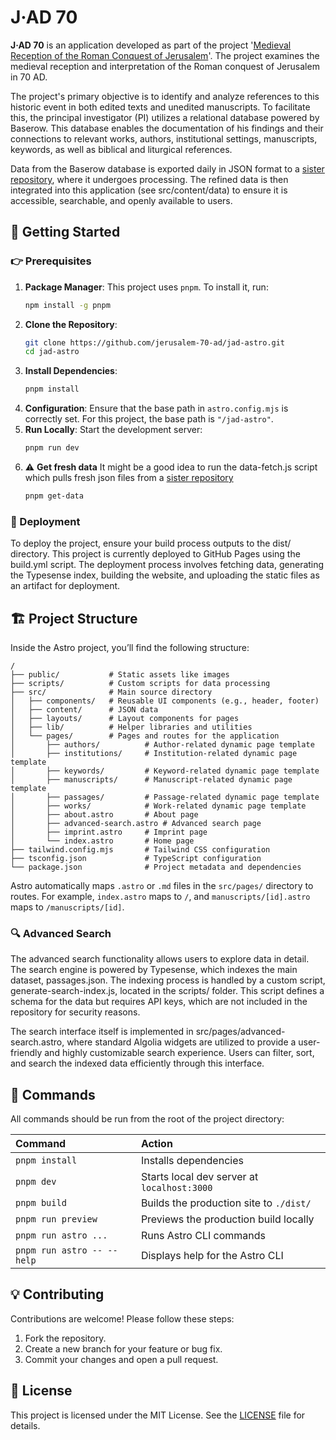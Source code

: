 # J·AD 70

**J·AD 70** is an application developed as part of the project '[Medieval Reception of the Roman Conquest of Jerusalem](https://www.oeaw.ac.at/acdh/research/dh-research-infrastructure/activities/data-management-preservation/jad)'. The project examines the medieval reception and interpretation of the Roman conquest of Jerusalem in 70 AD.

The project's primary objective is to identify and analyze references to this historic event in both edited texts and unedited manuscripts. To facilitate this, the principal investigator (PI) utilizes a relational database powered by Baserow. This database enables the documentation of his findings and their connections to relevant works, authors, institutional settings, manuscripts, keywords, as well as biblical and liturgical references.

Data from the Baserow database is exported daily in JSON format to a [sister repository](https://github.com/jerusalem-70-ad/jad-baserow-dump), where it undergoes processing. The refined data is then integrated into this application (see src/content/data) to ensure it is accessible, searchable, and openly available to users.

## :dizzy: Getting Started

### :point_right: Prerequisites

1. **Package Manager**: This project uses `pnpm`. To install it, run:
   ```bash
   npm install -g pnpm
   ```
2. **Clone the Repository**:
   ```bash
   git clone https://github.com/jerusalem-70-ad/jad-astro.git
   cd jad-astro
   ```
3. **Install Dependencies**:
   ```bash
   pnpm install
   ```
4. **Configuration**:
   Ensure that the base path in `astro.config.mjs` is correctly set. For this project, the base path is `"/jad-astro"`.
5. **Run Locally**:
   Start the development server:
   ```bash
   pnpm run dev
   ```
6. :warning: **Get fresh data**
   It might be a good idea to run the data-fetch.js script which pulls fresh json files from a [sister repository](https://github.com/jerusalem-70-ad/jad-baserow-dump)
   ```bash
   pnpm get-data
   ```

### :rocket: Deployment

To deploy the project, ensure your build process outputs to the dist/ directory. This project is currently deployed to GitHub Pages using the build.yml script. The deployment process involves fetching data, generating the Typesense index, building the website, and uploading the static files as an artifact for deployment.

## :building_construction: Project Structure

Inside the Astro project, you’ll find the following structure:

```plaintext
/
├── public/           # Static assets like images
├── scripts/          # Custom scripts for data processing
├── src/              # Main source directory
│   ├── components/   # Reusable UI components (e.g., header, footer)
│   ├── content/      # JSON data
│   ├── layouts/      # Layout components for pages
│   ├── lib/          # Helper libraries and utilities
│   └── pages/        # Pages and routes for the application
│       ├── authors/          # Author-related dynamic page template
│       ├── institutions/     # Institution-related dynamic page template
│       ├── keywords/         # Keyword-related dynamic page template
│       ├── manuscripts/      # Manuscript-related dynamic page template
│       ├── passages/         # Passage-related dynamic page template
│       ├── works/            # Work-related dynamic page template
│       ├── about.astro       # About page
│       ├── advanced-search.astro # Advanced search page
│       ├── imprint.astro     # Imprint page
│       └── index.astro       # Home page
├── tailwind.config.mjs       # Tailwind CSS configuration
├── tsconfig.json             # TypeScript configuration
└── package.json              # Project metadata and dependencies
```

Astro automatically maps `.astro` or `.md` files in the `src/pages/` directory to routes. For example, `index.astro` maps to `/`, and `manuscripts/[id].astro` maps to `/manuscripts/[id]`.

### :mag: Advanced Search

The advanced search functionality allows users to explore data in detail. The search engine is powered by Typesense, which indexes the main dataset, passages.json. The indexing process is handled by a custom script, generate-search-index.js, located in the scripts/ folder. This script defines a schema for the data but requires API keys, which are not included in the repository for security reasons.

The search interface itself is implemented in src/pages/advanced-search.astro, where standard Algolia widgets are utilized to provide a user-friendly and highly customizable search experience. Users can filter, sort, and search the indexed data efficiently through this interface.

## 🧞 Commands

All commands should be run from the root of the project directory:

| Command                    | Action                                      |
| :------------------------- | :------------------------------------------ |
| `pnpm install`             | Installs dependencies                       |
| `pnpm dev`                 | Starts local dev server at `localhost:3000` |
| `pnpm build`               | Builds the production site to `./dist/`     |
| `pnpm run preview`         | Previews the production build locally       |
| `pnpm run astro ...`       | Runs Astro CLI commands                     |
| `pnpm run astro -- --help` | Displays help for the Astro CLI             |

## :bulb: Contributing

Contributions are welcome! Please follow these steps:

1. Fork the repository.
2. Create a new branch for your feature or bug fix.
3. Commit your changes and open a pull request.

## :raised_hands: License

This project is licensed under the MIT License. See the [LICENSE](https://github.com/jerusalem-70-ad/jad-astro/blob/main/LICENSE.txt) file for details.
